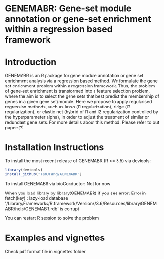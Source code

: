 # GENEMABR: Gene-set module annotation or gene-set enrichment within a regression based framework

# Introduction

GENEMABR is  an R package for gene module annotation or gene set enrichment analysis via a regression based method.
We formulate the gene set enrichment problem within a regression framework. Thus, the problem of gene-set enrichment is transformed into a feature selection problem, where the aim is to select the gene sets that best predict the membership of genes in a given gene set/module.
Here we propose to apply regularised regression methods, such as lasso (l1 regularization), ridge (l2 regularization), or elastic net (hybrid of l1 and l2 regularization controlled by the hyperparameter alpha), in order to adjust the treatment of similar or redundant gene sets.
For more details about this method. Please refer to out paper:(?)

# Installation Instructions

To install the most recent release of GENEMABR (R >= 3.5) via devtools:
 ```R
 library(devtools)
 install_github("TaoDFang/GENEMABR")
 ```

 To install GENEMABR via bioConductor:
 Not for now


When you load library by library(GENEMABR)
if you see error:
Error in fetch(key) :
  lazy-load database '/Library/Frameworks/R.framework/Versions/3.6/Resources/library/GENEMABR/help/GENEMABR.rdb' is corrupt

You can restart R session to solve the problem

# Examples and vignettes

Check pdf format file in  vignettes folder
